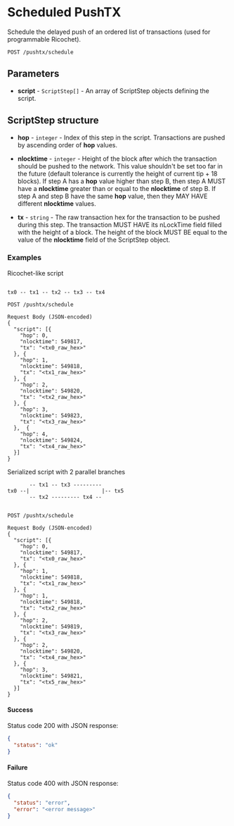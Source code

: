 # Scheduled PushTX

Schedule the delayed push of an ordered list of transactions (used for programmable Ricochet).


```
POST /pushtx/schedule
```

## Parameters

* **script** - `ScriptStep[]` - An array of ScriptStep objects defining the script.


## ScriptStep structure

* **hop** - `integer` - Index of this step in the script. 
Transactions are pushed by ascending order of **hop** values.

* **nlocktime** - `integer` - Height of the block after which the transaction should be pushed to the network.
This value shouldn't be set too far in the future (default tolerance is currently the height of current tip + 18 blocks).
If step A has a **hop** value higher than step B, then step A MUST have a **nlocktime** greater than or equal to the **nlocktime** of step B.
If step A and step B have the same **hop** value, then they MAY HAVE different **nlocktime** values.

* **tx** - `string` - The raw transaction hex for the transaction to be pushed during this step.
The transaction MUST HAVE its nLockTime field filled with the height of a block.
The height of the block MUST BE equal to the value of the **nlocktime** field of the ScriptStep object.


### Examples

Ricochet-like script

```

tx0 -- tx1 -- tx2 -- tx3 -- tx4

POST /pushtx/schedule

Request Body (JSON-encoded)
{
  "script": [{
    "hop": 0,
    "nlocktime": 549817,
    "tx": "<tx0_raw_hex>"
  }, {
    "hop": 1,
    "nlocktime": 549818,
    "tx": "<tx1_raw_hex>"
  }, {
    "hop": 2,
    "nlocktime": 549820,
    "tx": "<tx2_raw_hex>"
  }, {
    "hop": 3,
    "nlocktime": 549823,
    "tx": "<tx3_raw_hex>"
  },  {
    "hop": 4,
    "nlocktime": 549824,
    "tx": "<tx4_raw_hex>"
  }]
}
```

Serialized script with 2 parallel branches

```
       -- tx1 -- tx3 ---------
tx0 --|                       |-- tx5
       -- tx2 --------- tx4 --


POST /pushtx/schedule

Request Body (JSON-encoded)
{
  "script": [{
    "hop": 0,
    "nlocktime": 549817,
    "tx": "<tx0_raw_hex>"
  }, {
    "hop": 1,
    "nlocktime": 549818,
    "tx": "<tx1_raw_hex>"
  }, {
    "hop": 1,
    "nlocktime": 549818,
    "tx": "<tx2_raw_hex>"
  }, {
    "hop": 2,
    "nlocktime": 549819,
    "tx": "<tx3_raw_hex>"
  }, {
    "hop": 2,
    "nlocktime": 549820,
    "tx": "<tx4_raw_hex>"
  }, {
    "hop": 3,
    "nlocktime": 549821,
    "tx": "<tx5_raw_hex>"
  }]
}
```

#### Success
Status code 200 with JSON response:
```json
{
  "status": "ok"
}
```

#### Failure
Status code 400 with JSON response:
```json
{
  "status": "error",
  "error": "<error message>"
}
```
